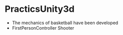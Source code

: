 # PracticsUnity3d
- The mechanics of basketball have been developed
- FirstPersonController Shooter
